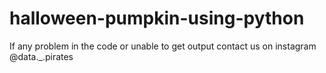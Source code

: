 # halloween-pumpkin-using-python
If any problem in the code or unable to get output contact us on instagram @data._.pirates
